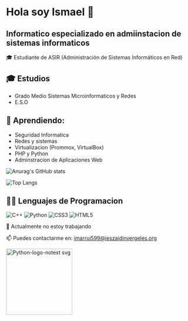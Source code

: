 # Hola soy Ismael 👋

## Informatico especializado en admiinstacion de sistemas informaticos

🎓 Estudiante de ASIR (Administración de Sistemas Informáticos en Red)  

## 🎓 Estudios
  - Grado Medio Sistemas Microinformaticos y Redes
  - E.S.O

## 🌱 Aprendiendo:
  - Seguridad Informatica
  - Redes y sistemas
  - Virtualizacion (Prommox, VirtualBox)
  - PHP y Python
  - Adminstracion de Aplicaciones Web

![Anurag's GitHub stats](https://github-readme-stats.vercel.app/api?username=anuraghazra&show_icons=true&theme=dark)

![Top Langs](https://github-readme-stats.vercel.app/api/top-langs/?username=anuraghazra&hide_progress=false)

## 👨‍💻 Lenguajes de Programacion
![C++](https://img.shields.io/badge/C++-00599C?style=for-the-badge&logo=c%2B%2B&logoColor=white)
![Python](https://img.shields.io/badge/PYTHON-3776AB?style=for-the-badge&logo=python&logoColor=white)
![CSS3](https://img.shields.io/badge/CSS3-1572B6?style=for-the-badge&logo=css3&logoColor=white)
![HTML5](https://img.shields.io/badge/HTML5-E34F26?style=for-the-badge&logo=html5&logoColor=white)

🚫 Actualmente no estoy trabajando  

📫 Puedes contactarme en: imarrui599@ieszaidinvergeles.org



<img width="180" height="180" alt="Python-logo-notext svg" src="https://github.com/user-attachments/assets/0d493fab-1c4e-4b31-bb08-c9c055147f28" />

